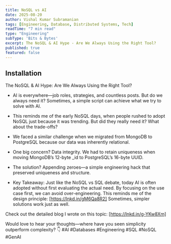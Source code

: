 ```yaml
---
title: NoSQL vs AI
date: 2025-08-20
author: Vishal Kumar Subramanian
tags: [Engineering, Database, Distributed Systems, Tech]
readTime: "7 min read"
type: "Engineering"
subType: 'Bits & Bytes'
excerpt: The NoSQL & AI Hype - Are We Always Using the Right Tool?
published: true
featured: false
---
```


## Installation

The NoSQL & AI Hype: Are We Always Using the Right Tool?

* AI is everywhere—job roles, strategies, and countless posts. But do we always need it? Sometimes, a simple script can achieve what we try to solve with AI.

* This reminds me of the early NoSQL days, when people rushed to adopt NoSQL just because it was trending. But did they really need it? What about the trade-offs?

* We faced a similar challenge when we migrated from MongoDB to PostgreSQL because our data was inherently relational.

* One big concern? Data integrity. We had to retain uniqueness when moving MongoDB’s 12-byte _id to PostgreSQL’s 16-byte UUID. 

* The solution? Appending zeroes—a simple engineering hack that preserved uniqueness and structure.

* Key Takeaway: Just like the NoSQL vs SQL debate, today AI is often adopted without first evaluating the actual need. By focusing on the use case first, we can avoid over-engineering. This reminds me of the design principle: [https://lnkd.in/gM6Qa8R2] Sometimes, simpler solutions work just as well. 

Check out the detailed blog I wrote on this topic: [https://lnkd.in/g-YKw8Xm]

Would love to hear your thoughts—where have you seen simplicity outperform complexity? 👇 #AI #Databases  #Engineering  #SQL  #NoSQL  #GenAI
